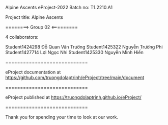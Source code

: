 Alpine Ascents
eProject-2022 Batch no: T1.2210.A1

Project title: Alpine Ascents

========> Group 02 <=========

4 collaborators:

Student1424298  Đỗ Quan Văn Trường
Student1425322  Nguyễn Trường Phi
Student1427714  Lợi Ngọc Nhi
Student1425330  Nguyễn Minh Hiến

============================

eProject documentation at https://github.com/truongdolaptrinh/eProject/tree/main/document


============================

eProject published at https://truongdolaptrinh.github.io/eProject/

============================

Thank you for spending your time to look at our work.